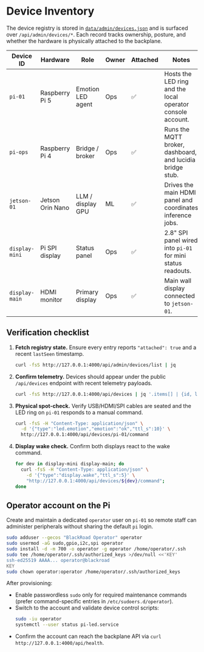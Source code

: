 # Device Inventory

The device registry is stored in [`data/admin/devices.json`](../data/admin/devices.json) and is surfaced over `/api/admin/devices/*`. Each record tracks ownership, posture, and whether the hardware is physically attached to the backplane.

| Device ID     | Hardware          | Role               | Owner | Attached | Notes |
| ------------- | ----------------- | ------------------ | ----- | -------- | ----- |
| `pi-01`       | Raspberry Pi 5    | Emotion LED agent  | Ops   | ✅       | Hosts the LED ring and the local operator console account.
| `pi-ops`      | Raspberry Pi 4    | Bridge / broker    | Ops   | ✅       | Runs the MQTT broker, dashboard, and lucidia bridge stub.
| `jetson-01`   | Jetson Orin Nano  | LLM / display GPU  | ML    | ✅       | Drives the main HDMI panel and coordinates inference jobs.
| `display-mini`| Pi SPI display    | Status panel       | Ops   | ✅       | 2.8" SPI panel wired into `pi-01` for mini status readouts.
| `display-main`| HDMI monitor      | Primary display    | Ops   | ✅       | Main wall display connected to `jetson-01`.

## Verification checklist

1. **Fetch registry state.** Ensure every entry reports `"attached": true` and a recent `lastSeen` timestamp.
   ```sh
   curl -fsS http://127.0.0.1:4000/api/admin/devices/list | jq
   ```
2. **Confirm telemetry.** Devices should appear under the public `/api/devices` endpoint with recent telemetry payloads.
   ```sh
   curl -fsS http://127.0.0.1:4000/api/devices | jq '.items[] | {id, last_seen, role}'
   ```
3. **Physical spot-check.** Verify USB/HDMI/SPI cables are seated and the LED ring on `pi-01` responds to a manual command.
   ```sh
   curl -fsS -H "Content-Type: application/json" \
     -d '{"type":"led.emotion","emotion":"ok","ttl_s":10}' \
     http://127.0.0.1:4000/api/devices/pi-01/command
   ```
4. **Display wake check.** Confirm both displays react to the wake command.
   ```sh
   for dev in display-mini display-main; do
     curl -fsS -H "Content-Type: application/json" \
       -d '{"type":"display.wake","ttl_s":5}' \
       "http://127.0.0.1:4000/api/devices/${dev}/command";
   done
   ```

## Operator account on the Pi

Create and maintain a dedicated `operator` user on `pi-01` so remote staff can administer peripherals without sharing the default `pi` login.

```sh
sudo adduser --gecos "BlackRoad Operator" operator
sudo usermod -aG sudo,gpio,i2c,spi operator
sudo install -d -m 700 -o operator -g operator /home/operator/.ssh
sudo tee /home/operator/.ssh/authorized_keys >/dev/null <<'KEY'
ssh-ed25519 AAAA... operator@blackroad
KEY
sudo chown operator:operator /home/operator/.ssh/authorized_keys
```

After provisioning:

- Enable passwordless `sudo` only for required maintenance commands (prefer command-specific entries in `/etc/sudoers.d/operator`).
- Switch to the account and validate device control scripts:
  ```sh
  sudo -iu operator
  systemctl --user status pi-led.service
  ```
- Confirm the account can reach the backplane API via `curl http://127.0.0.1:4000/api/health`.

